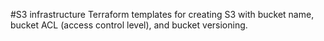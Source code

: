 #S3 infrastructure
Terraform templates for creating S3 with bucket name, bucket ACL (access control level), and bucket versioning.
